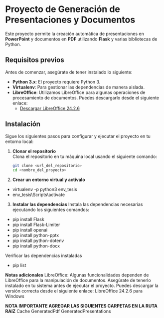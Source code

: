 # Proyecto de Generación de Presentaciones y Documentos

Este proyecto permite la creación automática de presentaciones en **PowerPoint** y documentos en **PDF** utilizando **Flask** y varias bibliotecas de Python.

## Requisitos previos

Antes de comenzar, asegúrate de tener instalado lo siguiente:

- **Python 3.x**: El proyecto requiere Python 3.
- **Virtualenv**: Para gestionar las dependencias de manera aislada.
- **LibreOffice**: Utilizamos LibreOffice para algunas operaciones de procesamiento de documentos. Puedes descargarlo desde el siguiente enlace:
  - [Descargar LibreOffice 24.2.6](https://es.libreoffice.org/descarga/libreoffice/)

## Instalación

Sigue los siguientes pasos para configurar y ejecutar el proyecto en tu entorno local:

1. **Clonar el repositorio**  
   Clona el repositorio en tu máquina local usando el siguiente comando:

   ```bash
   git clone <url_del_repositorio>
   cd <nombre_del_proyecto>

2. **Crear un entorno virtual y activalo**
- virtualenv -p python3 env_tesis
- env_tesis\Scripts\activate

3. **Instalar las dependencias**
Instala las dependencias necesarias ejecutando los siguientes comandos:

- pip install Flask
- pip install Flask-Limiter
- pip install openai
- pip install python-pptx
- pip install python-dotenv
- pip install python-docx

Verificar las dependencias instaladas

- pip list

**Notas adicionales**
LibreOffice: Algunas funcionalidades dependen de LibreOffice para la manipulación de documentos. Asegúrate de tenerlo instalado en tu sistema antes de ejecutar el proyecto. Puedes descargar la versión correcta desde el siguiente enlace:
LibreOffice 24.2.6 para Windows

**NOTA IMPORTANTE AGREGAR LAS SIGUIENTES CARPETAS EN LA RUTA RAIZ**
Cache
GeneratedPdf
GeneratedPresentations
